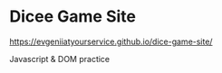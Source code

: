 # Dicee Game Site
https://evgeniiatyourservice.github.io/dice-game-site/

Javascript & DOM practice
